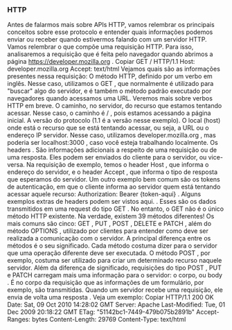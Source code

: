 ### HTTP

Antes de falarmos mais sobre APIs HTTP, vamos relembrar os principais conceitos sobre esse protocolo e entender quais informações podemos enviar ou receber quando estivermos falando com um servidor HTTP.
Vamos relembrar o que compõe uma requisição HTTP. Para isso, analisaremos a requisição que é feita pelo navegador quando abrimos a página https://developer.mozilla.org .
Copiar
GET / HTTP/1.1
Host: developer.mozilla.org
Accept: text/html
Vejamos quais são as informações presentes nessa requisição:
O método HTTP, definido por um verbo em inglês. Nesse caso, utilizamos o GET , que normalmente é utilizado para "buscar" algo do servidor, e é também o método padrão executado por navegadores quando acessamos uma URL. Veremos mais sobre verbos HTTP em breve.
O caminho, no servidor, do recurso que estamos tentando acessar. Nesse caso, o caminho é / , pois estamos acessando a página inicial.
A versão do protocolo (1.1 é a versão nesse exemplo).
O local (host) onde está o recurso que se está tentando acessar, ou seja, a URL ou o endereço IP servidor. Nesse caso, utilizamos developer.mozilla.org , mas poderia ser localhost:3000 , caso você esteja trabalhando localmente.
Os headers . São informações adicionais a respeito de uma requisição ou de uma resposta. Eles podem ser enviados do cliente para o servidor, ou vice-versa. Na requisição de exemplo, temos o header Host , que informa o endereço do servidor, e o header Accept , que informa o tipo de resposta que esperamos do servidor. Um outro exemplo bem comum são os tokens de autenticação, em que o cliente informa ao servidor quem está tentando acessar aquele recurso: Authorization: Bearer {token-aqui} . Alguns exemplos extras de headers podem ser vistos aqui. .
Esses são os dados transmitidos em uma request do tipo GET . No entanto, o GET não é o único método HTTP existente. Na verdade, existem 39 métodos diferentes! Os mais comuns são cinco: GET , PUT , POST , DELETE e PATCH , além do método OPTIONS , utilizado por clientes para entender como deve ser realizada a comunicação com o servidor.
A principal diferença entre os métodos é o seu significado. Cada método costuma dizer para o servidor que uma operação diferente deve ser executada. O método POST , por exemplo, costuma ser utilizado para criar um determinado recurso naquele servidor.
Além da diferença de significado, requisições do tipo POST , PUT e PATCH carregam mais uma informação para o servidor: o corpo, ou body . É no corpo da requisição que as informações de um formulário, por exemplo, são transmitidas.
Quando um servidor recebe uma requisição, ele envia de volta uma resposta . Veja um exemplo:
Copiar
HTTP/1.1 200 OK
Date: Sat, 09 Oct 2010 14:28:02 GMT
Server: Apache
Last-Modified: Tue, 01 Dec 2009 20:18:22 GMT
ETag: "51142bc1-7449-479b075b2891b"
Accept-Ranges: bytes
Content-Length: 29769
Content-Type: text/html

<!DOCTYPE html... (aqui vêm os 29769 bytes da página solicitada)
A composição da resposta é definida por:
A versão do protocolo (1.1 no nosso exemplo).
O código do status, que diz se a requisição foi um sucesso ou não (nesse caso, deu certo, pois recebemos um código 200 ), acompanhado de uma pequena mensagem descritiva ( OK , nesse caso).
Os Headers , no mesmo esquema da requisição. No caso do exemplo acima, o Content-Type diz para o navegador o que ele precisa fazer. No caso do HTML, ele deve renderizar o documento na página.
Um body , que é opcional. Por exemplo, caso você submeta um formulário registrando um pedido em uma loja virtual, no corpo da resposta pode ser retornado o número do pedido ou algo do tipo.
Após a resposta, a conexão com o servidor é fechada ou guardada para futuras requisições (seu navegador faz essa parte por você).
Note que tanto requisições quanto respostas podem ter headers e um body. No entanto, é importante não confundir uma coisa com a outra: o body e os headers da requisição representam a informação que o cliente está enviando para o servidor . Por outro lado, o body e os headers da resposta representam a informação que o servidor está devolvendo para o cliente .

### Códigos de status de respostas HTTP

Os códigos de status das respostas HTTP indicam se uma requisição HTTP foi corretamente concluída. As respostas são agrupadas em cinco classes:

1 - Respostas de informação (100-199),
2 - Respostas de sucesso (200-299),
3 - Redirecionamentos (300-399)
4 - Erros do cliente (400-499)
5 - Erros do servidor (500-599).

  6. Response Status Codes ..........................................47
      6.1. Overview of Status Codes ..................................48
      6.2. Informational 1xx .........................................50
           6.2.1. 100 Continue .......................................50
           6.2.2. 101 Switching Protocols ............................50
      6.3. Successful 2xx ............................................51
           6.3.1. 200 OK .............................................51
           6.3.2. 201 Created ........................................52
           6.3.3. 202 Accepted .......................................52
           6.3.4. 203 Non-Authoritative Information ..................52
           6.3.5. 204 No Content .....................................53
           6.3.6. 205 Reset Content ..................................53
      6.4. Redirection 3xx ...........................................54
           6.4.1. 300 Multiple Choices ...............................55
           6.4.2. 301 Moved Permanently ..............................56
           6.4.3. 302 Found ..........................................56
           6.4.4. 303 See Other ......................................57
           6.4.5. 305 Use Proxy ......................................58
           6.4.6. 306 (Unused) .......................................58
           6.4.7. 307 Temporary Redirect .............................58
      6.5. Client Error 4xx ..........................................58
           6.5.1. 400 Bad Request ....................................58
           6.5.2. 402 Payment Required ...............................59
           6.5.3. 403 Forbidden ......................................59
           6.5.4. 404 Not Found ......................................59
           6.5.5. 405 Method Not Allowed .............................59
           6.5.6. 406 Not Acceptable .................................60
           6.5.7. 408 Request Timeout ................................60
           6.5.8. 409 Conflict .......................................60
           6.5.9. 410 Gone ...........................................60
           6.5.10. 411 Length Required ...............................61
           6.5.11. 413 Payload Too Large .............................61
           6.5.12. 414 URI Too Long ..................................61
           6.5.13. 415 Unsupported Media Type ........................62
           6.5.14. 417 Expectation Failed ............................62
           6.5.15. 426 Upgrade Required ..............................62
      6.6. Server Error 5xx ..........................................62
           6.6.1. 500 Internal Server Error ..........................63
           6.6.2. 501 Not Implemented ................................63
           6.6.3. 502 Bad Gateway ....................................63
           6.6.4. 503 Service Unavailable ............................63
           6.6.5. 504 Gateway Timeout ................................63
           6.6.6. 505 HTTP Version Not Supported .....................64

### API
API é uma sigla para `A`pplication `P`rogramming `I`interface. ou seja , interface de programação de aplicação. isso que dizer que uma apié, basicamente, qualquer coisa que permita a comuunicação, de forma programatica, com uma determinada aplicação.
Um tipo muito comum  de API sao as APIs HTTP, que permitem que código se comuniquem com aplicações através de requisições HTTP. È desse tipo de API que boa parte da web é feita

Elas são extramamente importante nos dias de hoje , em que temos multiplos clients(web, apps mobile, tvs, smartwatches etc) se comunicando com o mesmo servidor! È assim que a nestflix esta sempre sincronizada entre seu celular e seu computador e sua televisão
nos projetos de front-end, voĉe integrou varias APIs com suas aplicações.

### Contextualizando

A partir de agora, você irá criar APIs, que vão receber requisições e devolver dados , passando por validações , regras de negócio , acesso ao banco de dados , etc.
Se compararmos uma aplicação web a um restaurante, o Front-End é a área das mesas , garçons e garçonetes: é onde a comunicação direta com clientes acontece, onde os pedidos são anotados, e também a parte que leva as receitas da cozinha até a mesa das pessoas.
O Back-End, por sua vez, é cozinha . É onde uma pessoa cozinheira, mediante o recebimento de um pedido, vai preparar os ingredientes , montar a receita e devolvê-lo para que uma pessoa atendente apresente esse prato a quem o pediu . É no Back-End que os dados serão filtrados , manipulados e preparados para envio ao Front-end. Esse, por sua vez, se encarrega de apresentá-los a quem fez o pedido.
Ainda na analogia da cozinha, uma API seria o quadro de pedidos que os setores de "Cozinha" e "Atendimento" usam para se comunicar:
Quando o client envia uma requisição para o Back-End , é como se uma pessoa atendente anotasse o pedido em um papel e o colocasse no balcão para ser preparado pela cozinha .
Quando o servidor envia a resposta para a requisição do client , ele mostra essas informações ao usuário via Front-End. É como se a cozinha entregasse o prato que foi pedido para que o atendente o leve para a mesa da pessoa cliente.
Pra ilustrar, a coisa toda funciona como a imagem abaixo:

Imagem que demonstra o panorama de uma aplicação web
Daqui pra frente, vamos focar nos conceitos e na construção das APIs, visto que uma API bem feita, assim como um quadro de pedidos bem organizado, pode ser a chave para uma aplicação (ou um restaurante) bem sucedida. 🧑‍🍳💻
